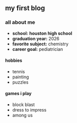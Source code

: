 ## my first blog

### all about me
- **school:** **houston high school**
- **graduation year:** 2026
- **favorite subject:** chemistry
- **career goal:** pediatrician

#### hobbies
- tennis
- painting
- puzzles

#### games i play
- block blast
- dress to impress
- among us

